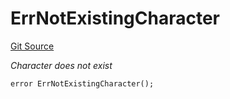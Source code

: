 # ErrNotExistingCharacter
[Git Source](https://github.com/Crossbell-Box/Crossbell-Contracts/blob/1bc9213c7fb7853b038310c6b20bef0fd2cf388b/contracts/libraries/Error.sol)

*Character does not exist*


```solidity
error ErrNotExistingCharacter();
```

